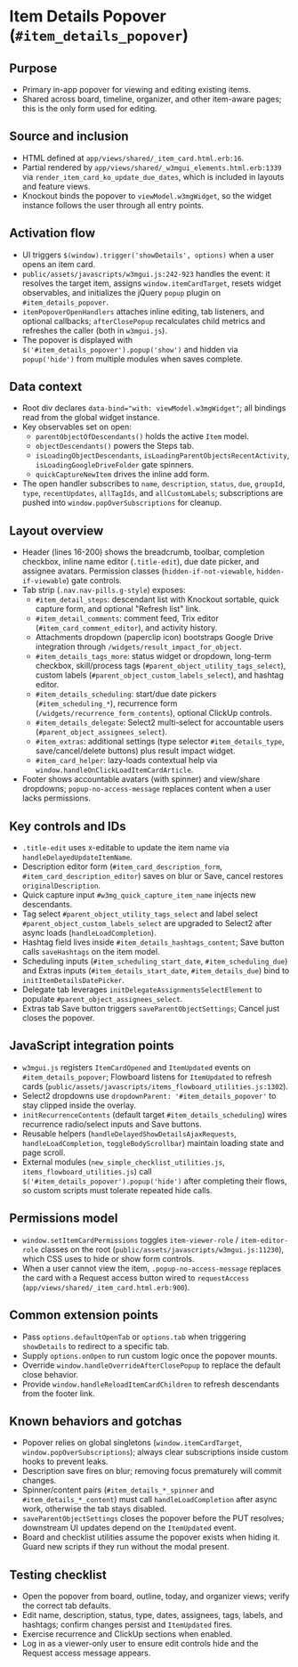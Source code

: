 # Item Details Popover (`#item_details_popover`)

## Purpose
- Primary in-app popover for viewing and editing existing items.
- Shared across board, timeline, organizer, and other item-aware pages; this is the only form used for editing.

## Source and inclusion
- HTML defined at `app/views/shared/_item_card.html.erb:16`.
- Partial rendered by `app/views/shared/_w3mgui_elements.html.erb:1339` via `render_item_card_ko_update_due_dates`, which is included in layouts and feature views.
- Knockout binds the popover to `viewModel.w3mgWidget`, so the widget instance follows the user through all entry points.

## Activation flow
- UI triggers `$(window).trigger('showDetails', options)` when a user opens an item card.
- `public/assets/javascripts/w3mgui.js:242-923` handles the event: it resolves the target item, assigns `window.itemCardTarget`, resets widget observables, and initializes the jQuery `popup` plugin on `#item_details_popover`.
- `itemPopoverOpenHandlers` attaches inline editing, tab listeners, and optional callbacks; `afterClosePopup` recalculates child metrics and refreshes the caller (both in `w3mgui.js`).
- The popover is displayed with `$('#item_details_popover').popup('show')` and hidden via `popup('hide')` from multiple modules when saves complete.

## Data context
- Root div declares `data-bind="with: viewModel.w3mgWidget"`; all bindings read from the global widget instance.
- Key observables set on open:
  - `parentObjectOfDescendants()` holds the active `Item` model.
  - `objectDescendants()` powers the Steps tab.
  - `isLoadingObjectDescendants`, `isLoadingParentObjectsRecentActivity`, `isLoadingGoogleDriveFolder` gate spinners.
  - `quickCaptureNewItem` drives the inline add form.
- The open handler subscribes to `name`, `description`, `status`, `due`, `groupId`, `type`, `recentUpdates`, `allTagIds`, and `allCustomLabels`; subscriptions are pushed into `window.popOverSubscriptions` for cleanup.

## Layout overview
- Header (lines 16-200) shows the breadcrumb, toolbar, completion checkbox, inline name editor (`.title-edit`), due date picker, and assignee avatars. Permission classes (`hidden-if-not-viewable`, `hidden-if-viewable`) gate controls.
- Tab strip (`.nav.nav-pills.g-style`) exposes:
  - `#item_detail_steps`: descendant list with Knockout sortable, quick capture form, and optional "Refresh list" link.
  - `#item_detail_comments`: comment feed, Trix editor (`#item_card_comment_editor`), and activity history.
  - Attachments dropdown (paperclip icon) bootstraps Google Drive integration through `/widgets/result_impact_for_object`.
  - `#item_details_tags_more`: status widget or dropdown, long-term checkbox, skill/process tags (`#parent_object_utility_tags_select`), custom labels (`#parent_object_custom_labels_select`), and hashtag editor.
  - `#item_details_scheduling`: start/due date pickers (`#item_scheduling_*`), recurrence form (`/widgets/recurrence_form_contents`), optional ClickUp controls.
  - `#item_details_delegate`: Select2 multi-select for accountable users (`#parent_object_assignees_select`).
  - `#item_extras`: additional settings (type selector `#item_details_type`, save/cancel/delete buttons) plus result impact widget.
  - `#item_card_helper`: lazy-loads contextual help via `window.handleOnClickLoadItemCardArticle`.
- Footer shows accountable avatars (with spinner) and view/share dropdowns; `popup-no-access-message` replaces content when a user lacks permissions.

## Key controls and IDs
- `.title-edit` uses x-editable to update the item name via `handleDelayedUpdateItemName`.
- Description editor form (`#item_card_description_form`, `#item_card_description_editor`) saves on blur or Save, cancel restores `originalDescription`.
- Quick capture input `#w3mg_quick_capture_item_name` injects new descendants.
- Tag select `#parent_object_utility_tags_select` and label select `#parent_object_custom_labels_select` are upgraded to Select2 after async loads (`handleLoadCompletion`).
- Hashtag field lives inside `#item_details_hashtags_content`; Save button calls `saveHashtags` on the item model.
- Scheduling inputs (`#item_scheduling_start_date`, `#item_scheduling_due`) and Extras inputs (`#item_details_start_date`, `#item_details_due`) bind to `initItemDetailsDatePicker`.
- Delegate tab leverages `initDelegateAssignmentsSelectElement` to populate `#parent_object_assignees_select`.
- Extras tab Save button triggers `saveParentObjectSettings`; Cancel just closes the popover.

## JavaScript integration points
- `w3mgui.js` registers `ItemCardOpened` and `ItemUpdated` events on `#item_details_popover`; Flowboard listens for `ItemUpdated` to refresh cards (`public/assets/javascripts/items_flowboard_utilities.js:1302`).
- Select2 dropdowns use `dropdownParent: '#item_details_popover'` to stay clipped inside the overlay.
- `initRecurrenceContents` (default target `#item_details_scheduling`) wires recurrence radio/select inputs and Save buttons.
- Reusable helpers (`handleDelayedShowDetailsAjaxRequests`, `handleLoadCompletion`, `toggleBodyScrollbar`) maintain loading state and page scroll.
- External modules (`new_simple_checklist_utilities.js`, `items_flowboard_utilities.js`) call `$('#item_details_popover').popup('hide')` after completing their flows, so custom scripts must tolerate repeated hide calls.

## Permissions model
- `window.setItemCardPermissions` toggles `item-viewer-role` / `item-editor-role` classes on the root (`public/assets/javascripts/w3mgui.js:11230`), which CSS uses to hide or show form controls.
- When a user cannot view the item, `.popup-no-access-message` replaces the card with a Request access button wired to `requestAccess` (`app/views/shared/_item_card.html.erb:900`).

## Common extension points
- Pass `options.defaultOpenTab` or `options.tab` when triggering `showDetails` to redirect to a specific tab.
- Supply `options.onOpen` to run custom logic once the popover mounts.
- Override `window.handleOverrideAfterClosePopup` to replace the default close behavior.
- Provide `window.handleReloadItemCardChildren` to refresh descendants from the footer link.

## Known behaviors and gotchas
- Popover relies on global singletons (`window.itemCardTarget`, `window.popOverSubscriptions`); always clear subscriptions inside custom hooks to prevent leaks.
- Description save fires on blur; removing focus prematurely will commit changes.
- Spinner/content pairs (`#item_details_*_spinner` and `#item_details_*_content`) must call `handleLoadCompletion` after async work, otherwise the tab stays disabled.
- `saveParentObjectSettings` closes the popover before the PUT resolves; downstream UI updates depend on the `ItemUpdated` event.
- Board and checklist utilities assume the popover exists when hiding it. Guard new scripts if they run without the modal present.

## Testing checklist
- Open the popover from board, outline, today, and organizer views; verify the correct tab defaults.
- Edit name, description, status, type, dates, assignees, tags, labels, and hashtags; confirm changes persist and `ItemUpdated` fires.
- Exercise recurrence and ClickUp sections when enabled.
- Log in as a viewer-only user to ensure edit controls hide and the Request access message appears.
